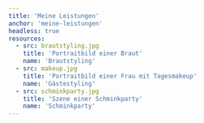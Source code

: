 ```yaml
---
title: 'Meine Leistungen'
anchor: 'meine-leistungen'
headless: true
resources:
  - src: brautstyling.jpg
    title: 'Portraitbild einer Braut'
    name: 'Brautstyling'
  - src: makeup.jpg
    title: 'Portraitbild einer Frau mit Tagesmakeup'
    name: 'Gästestyling'
  - src: schminkparty.jpg
    title: 'Szene einer Schminkparty'
    name: 'Schminkparty'
---
```

